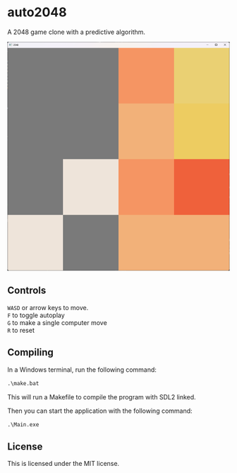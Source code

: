 # auto2048

A 2048 game clone with a predictive algorithm.

![Screenshot](image.png)

## Controls

`WASD` or arrow keys to move. \
`F` to toggle autoplay \
`G` to make a single computer move \
`R` to reset

## Compiling

In a Windows terminal, run the following command:

```cmd
.\make.bat
```

This will run a Makefile to compile the program with SDL2 linked.

Then you can start the application with the following command:

```cmd
.\Main.exe
```

## License

This is licensed under the MIT license.